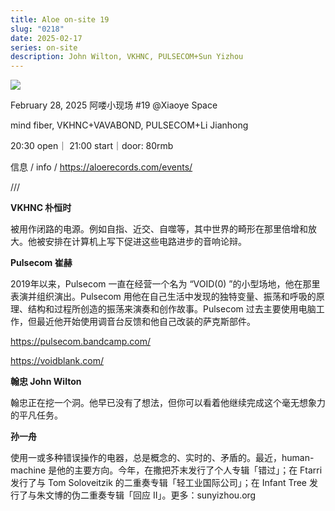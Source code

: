 ```yaml
---
title: Aloe on-site 19
slug: "0218"
date: 2025-02-17
series: on-site
description: John Wilton, VKHNC, PULSECOM+Sun Yizhou
---
```

![](/images/uploads/19_00.jpg)

February 28, 2025 阿喽小现场 #19 @Xiaoye Space

mind fiber, VKHNC+VAVABOND, PULSECOM+Li Jianhong

20:30 open｜ 21:00 start｜door: 80rmb

信息 / info / https://aloerecords.com/events/

///

**VKHNC 朴恒时**

被用作闭路的电源。例如自指、近交、自噬等，其中世界的畸形在那里倍增和放大。他被安排在计算机上写下促进这些电路进步的音响论辩。

**Pulsecom 崔赫**

2019年以来，Pulsecom 一直在经营一个名为 “VOID(0) ”的小型场地，他在那里表演并组织演出。Pulsecom 用他在自己生活中发现的独特变量、振荡和呼吸的原理、结构和过程所创造的振荡来演奏和创作故事。Pulsecom 过去主要使用电脑工作，但最近他开始使用调音台反馈和他自己改装的萨克斯部件。

https://pulsecom.bandcamp.com/

https://voidblank.com/

**翰忠 John Wilton**

翰忠正在挖一个洞。他早已没有了想法，但你可以看着他继续完成这个毫无想象力的平凡任务。

**孙一舟** 

使用一或多种错误操作的电器，总是概念的、实时的、矛盾的。最近，human-machine 是他的主要方向。今年，在撒把芥末发行了个人专辑「错过」；在 Ftarri 发行了与 Tom Soloveitzik 的二重奏专辑「轻工业国际公司」；在 Infant Tree 发行了与朱文博的伪二重奏专辑「回应 II」。更多：sunyizhou.org
